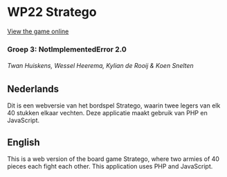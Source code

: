 # WP22 Stratego

[View the game online](https://rocky-tundra-99346.herokuapp.com/)

### Groep 3: NotImplementedError 2.0

###### Twan Huiskens, Wessel Heerema, Kylian de Rooij & Koen Snelten

## Nederlands

Dit is een webversie van het bordspel Stratego, waarin twee legers van elk 40
stukken elkaar vechten. Deze applicatie maakt gebruik van PHP en JavaScript.

## English

This is a web version of the board game Stratego, where two armies of 40
pieces each fight each other. This application uses PHP and JavaScript.
